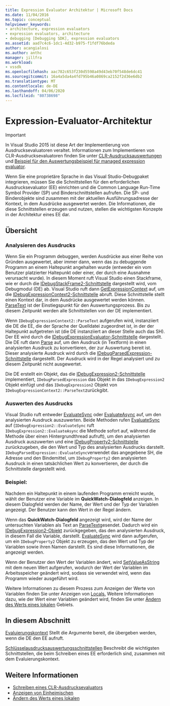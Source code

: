 ```yaml
---
title: Expression Evaluator Architektur | Microsoft Docs
ms.date: 11/04/2016
ms.topic: conceptual
helpviewer_keywords:
- architecture, expression evaluators
- expression evaluators, architecture
- debugging [Debugging SDK], expression evaluators
ms.assetid: aad7c4c6-1dc1-4d32-b975-f1fdf76bdeda
author: acangialosi
ms.author: anthc
manager: jillfra
ms.workload:
- vssdk
ms.openlocfilehash: aac782c653f230d5598a49d43eb70f548de6dc41
ms.sourcegitcommit: 16a4a5da4a4fd795b46a0869ca2152f2d36e6db2
ms.translationtype: MT
ms.contentlocale: de-DE
ms.lasthandoff: 04/06/2020
ms.locfileid: "80738698"
---
```

# <a name="expression-evaluator-architecture"></a>Expression-Evaluator-Architektur
> [!IMPORTANT]
> In Visual Studio 2015 ist diese Art der Implementierung von Ausdrucksevaluatoren veraltet. Informationen zum Implementieren von CLR-Ausdrucksevaluatoren finden Sie unter [CLR-Ausdrucksauswertungen](https://github.com/Microsoft/ConcordExtensibilitySamples/wiki/CLR-Expression-Evaluators) und [Beispiel für den Auswertungsbeispiel für managed expression evaluator](https://github.com/Microsoft/ConcordExtensibilitySamples/wiki/Managed-Expression-Evaluator-Sample).

 Wenn Sie eine proprietäre Sprache in das Visual Studio-Debugpaket integrieren, müssen Sie die Schnittstellen für den erforderlichen Ausdrucksevaluator (EE) einrichten und die Common Language Run-Time Symbol Provider (SP) und Binderschnittstellen aufrufen. Die SP- und Binderobjekte sind zusammen mit der aktuellen Ausführungsadresse der Kontext, in dem Ausdrücke ausgewertet werden. Die Informationen, die diese Schnittstellen erzeugen und nutzen, stellen die wichtigsten Konzepte in der Architektur eines EE dar.

## <a name="overview"></a>Übersicht

### <a name="parse-the-expression"></a>Analysieren des Ausdrucks
 Wenn Sie ein Programm debuggen, werden Ausdrücke aus einer Reihe von Gründen ausgewertet, aber immer dann, wenn das zu debuggende Programm an einem Haltepunkt angehalten wurde (entweder ein vom Benutzer platzierter Haltepunkt oder einer, der durch eine Ausnahme verursacht wurde). In diesem Moment ruft Visual Studio einen Stackframe, wie er durch die [IDebugStackFrame2-Schnittstelle](../../extensibility/debugger/reference/idebugstackframe2.md) dargestellt wird, vom Debugmodul (DE) ab. Visual Studio ruft dann [GetExpressionContext](../../extensibility/debugger/reference/idebugstackframe2-getexpressioncontext.md) auf, um die [IDebugExpressionContext2-Schnittstelle](../../extensibility/debugger/reference/idebugexpressioncontext2.md) abruft. Diese Schnittstelle stellt einen Kontext dar, in dem Ausdrücke ausgewertet werden können. [ParseText](../../extensibility/debugger/reference/idebugexpressioncontext2-parsetext.md) ist der Einstiegspunkt für den Auswertungsprozess. Bis zu diesem Zeitpunkt werden alle Schnittstellen von der DE implementiert.

 Wenn `IDebugExpressionContext2::ParseText` aufgerufen wird, instanziiert die DE die EE, die der Sprache der Quelldatei zugeordnet ist, in der der Haltepunkt aufgetreten ist (die DE instanziiert an dieser Stelle auch das SH). Der EE wird durch die [IDebugExpressionEvaluator-Schnittstelle](../../extensibility/debugger/reference/idebugexpressionevaluator.md) dargestellt. Die DE ruft dann [Parse](../../extensibility/debugger/reference/idebugexpressionevaluator-parse.md) auf, um den Ausdruck (in Textform) in einen analysierten Ausdruck zu konvertieren, der zur Auswertung bereit ist. Dieser analysierte Ausdruck wird durch die [IDebugParsedExpression-Schnittstelle](../../extensibility/debugger/reference/idebugparsedexpression.md) dargestellt. Der Ausdruck wird in der Regel analysiert und zu diesem Zeitpunkt nicht ausgewertet.

 Die DE erstellt ein Objekt, das die [IDebugExpression2-Schnittstelle](../../extensibility/debugger/reference/idebugexpression2.md) implementiert, `IDebugParsedExpression` das Objekt in das `IDebugExpression2` Objekt einfügt und das `IDebugExpression2` Objekt von `IDebugExpressionContext2::ParseText`zurückgibt.

### <a name="evaluate-the-expression"></a>Auswerten des Ausdrucks
 Visual Studio ruft entweder [EvaluateSync](../../extensibility/debugger/reference/idebugexpression2-evaluatesync.md) oder [EvaluateAsync](../../extensibility/debugger/reference/idebugexpression2-evaluateasync.md) auf, um den analysierten Ausdruck auszuwerten. Beide Methoden rufen [EvaluateSync](../../extensibility/debugger/reference/idebugparsedexpression-evaluatesync.md) auf (`IDebugExpression2::EvaluateSync` ruft `IDebugExpression2::EvaluateAsync` die Methode sofort auf, während die Methode über einen Hintergrundthread aufruft), um den analysierten Ausdruck auszuwerten und eine [IDebugProperty2-Schnittstelle](../../extensibility/debugger/reference/idebugproperty2.md) zurückzugeben, die den Wert und Typ des analysierten Ausdrucks darstellt. `IDebugParsedExpression::EvaluateSync`verwendet das angegebene SH, die Adresse und den Bindemittel, um `IDebugProperty2` den analysierten Ausdruck in einen tatsächlichen Wert zu konvertieren, der durch die Schnittstelle dargestellt wird.

### <a name="for-example"></a>Beispiel:
 Nachdem ein Haltepunkt in einem laufenden Programm erreicht wurde, wählt der Benutzer eine Variable im **QuickWatch-Dialogfeld** anzeigen. In diesem Dialogfeld werden der Name, der Wert und der Typ der Variablen angezeigt. Der Benutzer kann den Wert in der Regel ändern.

 Wenn das **QuickWatch-Dialogfeld** angezeigt wird, wird der Name der untersuchten Variablen als Text an [ParseText](../../extensibility/debugger/reference/idebugexpressioncontext2-parsetext.md)gesendet. Dadurch wird ein [IDebugExpression2-Objekt](../../extensibility/debugger/reference/idebugexpression2.md) zurückgegeben, das den analysierten Ausdruck, in diesem Fall die Variable, darstellt. [EvaluateSync](../../extensibility/debugger/reference/idebugexpression2-evaluatesync.md) wird dann aufgerufen, um ein `IDebugProperty2` Objekt zu erzeugen, das den Wert und Typ der Variablen sowie ihren Namen darstellt. Es sind diese Informationen, die angezeigt werden.

 Wenn der Benutzer den Wert der Variablen ändert, wird [SetValueAsString](../../extensibility/debugger/reference/idebugproperty2-setvalueasstring.md) mit dem neuen Wert aufgerufen, wodurch der Wert der Variablen im Arbeitsspeicher geändert wird, sodass sie verwendet wird, wenn das Programm wieder ausgeführt wird.

 Weitere Informationen zu diesem Prozess zum Anzeigen der Werte von Variablen finden Sie unter Anzeigen von [Locals.](../../extensibility/debugger/displaying-locals.md) Weitere Informationen dazu, wie der Wert einer Variablen geändert wird, finden Sie unter [Ändern des Werts eines lokalen](../../extensibility/debugger/changing-the-value-of-a-local.md) Gebiets.

## <a name="in-this-section"></a>In diesem Abschnitt
 [Evaluierungskontext](../../extensibility/debugger/evaluation-context.md) Stellt die Argumente bereit, die übergeben werden, wenn die DE den EE aufruft.

 [Schlüsselausdrucksauswertungsschnittstellen](../../extensibility/debugger/key-expression-evaluator-interfaces.md) Beschreibt die wichtigsten Schnittstellen, die beim Schreiben eines EE erforderlich sind, zusammen mit dem Evaluierungskontext.

## <a name="see-also"></a>Weitere Informationen
- [Schreiben eines CLR-Ausdrucksevaluators](../../extensibility/debugger/writing-a-common-language-runtime-expression-evaluator.md)
- [Anzeigen von Einheimischen](../../extensibility/debugger/displaying-locals.md)
- [Ändern des Werts eines lokalen](../../extensibility/debugger/changing-the-value-of-a-local.md)
